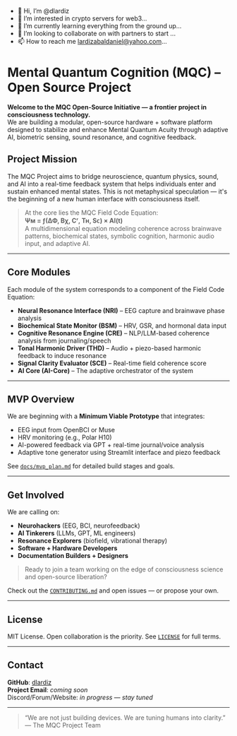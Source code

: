 - 👋 Hi, I’m @dlardiz
- 👀 I’m interested in crypto servers for web3...
- 🌱 I’m currently learning everything from the ground up...
- 💞️ I’m looking to collaborate on with partners to start ...
- 📫 How to reach me lardizabaldaniel@yahoo.com...

<!---
dlardiz/dlardiz is a ✨ special ✨ repository because its `README.md` (this file) appears on your GitHub profile.
You can click the Preview link to take a look at your changes.
--->
# Mental Quantum Cognition (MQC) – Open Source Project

**Welcome to the MQC Open-Source Initiative — a frontier project in consciousness technology.**  
We are building a modular, open-source hardware + software platform designed to stabilize and enhance Mental Quantum Acuity through adaptive AI, biometric sensing, sound resonance, and cognitive feedback.

## Project Mission

The MQC Project aims to bridge neuroscience, quantum physics, sound, and AI into a real-time feedback system that helps individuals enter and sustain enhanced mental states. This is not metaphysical speculation — it's the beginning of a new human interface with consciousness itself.

> At the core lies the MQC Field Code Equation:  
> **Ψᴍ = ƒ(ΔΦ, Bχ, Cʳ, Tʜ, Sᴄ) × AI(t)**  
> A multidimensional equation modeling coherence across brainwave patterns, biochemical states, symbolic cognition, harmonic audio input, and adaptive AI.

---

## Core Modules

Each module of the system corresponds to a component of the Field Code Equation:

- **Neural Resonance Interface (NRI)** – EEG capture and brainwave phase analysis  
- **Biochemical State Monitor (BSM)** – HRV, GSR, and hormonal data input  
- **Cognitive Resonance Engine (CRE)** – NLP/LLM-based coherence analysis from journaling/speech  
- **Tonal Harmonic Driver (THD)** – Audio + piezo-based harmonic feedback to induce resonance  
- **Signal Clarity Evaluator (SCE)** – Real-time field coherence score  
- **AI Core (AI-Core)** – The adaptive orchestrator of the system

---

## MVP Overview

We are beginning with a **Minimum Viable Prototype** that integrates:
- EEG input from OpenBCI or Muse
- HRV monitoring (e.g., Polar H10)
- AI-powered feedback via GPT + real-time journal/voice analysis
- Adaptive tone generator using Streamlit interface and piezo feedback

See [`docs/mvp_plan.md`](./docs/mvp_plan.md) for detailed build stages and goals.

---

## Get Involved

We are calling on:
- **Neurohackers** (EEG, BCI, neurofeedback)
- **AI Tinkerers** (LLMs, GPT, ML engineers)
- **Resonance Explorers** (biofield, vibrational therapy)
- **Software + Hardware Developers**
- **Documentation Builders + Designers**

> Ready to join a team working on the edge of consciousness science and open-source liberation?

Check out the [`CONTRIBUTING.md`](./community/CONTRIBUTING.md) and open issues — or propose your own.

---

## License

MIT License. Open collaboration is the priority. See [`LICENSE`](./LICENSE) for full terms.

---

## Contact

**GitHub**: [dlardiz](https://github.com/dlardiz)  
**Project Email**: *coming soon*  
Discord/Forum/Website: *in progress — stay tuned*

---
> “We are not just building devices. We are tuning humans into clarity.”  
> — The MQC Project Team